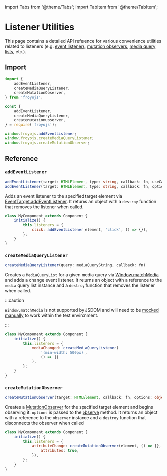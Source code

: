 import Tabs from '@theme/Tabs';
import TabItem from '@theme/TabItem';

# Listener Utilities

This page contains a detailed API reference for various convenience utilities related to listeners (e.g. [event listeners](https://developer.mozilla.org/en-US/docs/Web/API/EventTarget/addEventListener), [mutation observers](https://developer.mozilla.org/en-US/docs/Web/API/MutationObserver), [media query lists](https://developer.mozilla.org/en-US/docs/Web/API/Window/matchMedia), etc.).

## Import

<Tabs>
<TabItem value="es6" label="ES6" default>

```js
import {
    addEventListener,
    createMediaQueryListener,
    createMutationObserver,
} from 'froyojs';
```

</TabItem>
<TabItem value="commonjs" label="CommonJS">

```js
const {
    addEventListener,
    createMediaQueryListener,
    createMutationObserver,
} = require('froyojs');
```

</TabItem>
<TabItem value="browser" label="Browser (CDN)">

```js
window.froyojs.addEventListener;
window.froyojs.createMediaQueryListener;
window.froyojs.createMutationObserver;
```

</TabItem>
</Tabs>

## Reference

### `addEventListener`

```ts
addEventListener(target: HTMLElement, type: string, callback: fn, useCapture: boolean)
addEventListener(target: HTMLElement, type: string, callback: fn, options: object)
```

Adds an event listener to the specified target element via [EventTarget.addEventListener](https://developer.mozilla.org/en-US/docs/Web/API/EventTarget/addEventListener). It returns an object with a `destroy` function that removes the listener when called.

```js
class MyComponent extends Component {
    initialize() {
        this.listeners = {
            click: addEventListener(element, 'click', () => {}),
        };
    }
}
```

### `createMediaQueryListener`

```ts
createMediaQueryListener(query: mediaQueryString, callback: fn)
```

Creates a `MediaQueryList` for a given media query via [Window.matchMedia](https://developer.mozilla.org/en-US/docs/Web/API/Window/matchMedia) and adds a change event listener. It returns an object with a reference to the `media` query list instance and a `destroy` function that removes the listener when called.

:::caution

`Window.matchMedia` is not supported by JSDOM and will need to be [mocked manually](https://jestjs.io/docs/26.x/manual-mocks#mocking-methods-which-are-not-implemented-in-jsdom) to work within the test environment.

:::

```js
class MyComponent extends Component {
    initialize() {
        this.listeners = {
            mediaChanged: createMediaQueryListener(
                '(min-width: 500px)',
                () => {}
            ),
        };
    }
}
```

### `createMutationObserver`

```ts
createMutationObserver(target: HTMLElement, callback: fn, options: object)
```

Creates a [MutationObserver](https://developer.mozilla.org/en-US/docs/Web/API/MutationObserver) for the specified target element and begins observing it. `options` is passed to the [observe](https://developer.mozilla.org/en-US/docs/Web/API/MutationObserver/observe) method. It returns an object with a reference to the `observer` instance and a `destroy` function that disconnects the observer when called.

```js
class MyComponent extends Component {
    initialize() {
        this.listeners = {
            attributeChange: createMutationObserver(element, () => {}, {
                attributes: true,
            }),
        };
    }
}
```
